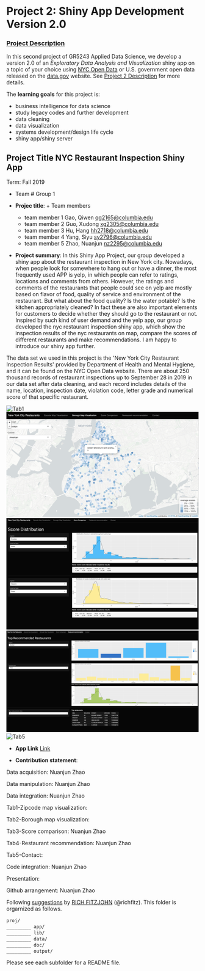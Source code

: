 # Project 2: Shiny App Development Version 2.0

### [Project Description](doc/project2_desc.md)


In this second project of GR5243 Applied Data Science, we develop a version 2.0 of an *Exploratory Data Analysis and Visualization* shiny app on a topic of your choice using [NYC Open Data](https://opendata.cityofnewyork.us/) or U.S. government open data released on the [data.gov](https://data.gov/) website. See [Project 2 Description](doc/project2_desc.md) for more details.  

The **learning goals** for this project is:

- business intelligence for data science
- study legacy codes and further development
- data cleaning
- data visualization
- systems development/design life cycle
- shiny app/shiny server


## Project Title NYC Restaurant Inspection Shiny App 
Term: Fall 2019

+ Team # Group 1
+ **Projec title**: + Team members
	+ team member 1  Gao, Qiwen qg2165@columbia.edu
  + team member 2  Guo, Xudong xg2305@columbia.edu
  + team member 3  Hu, Hang hh2718@columbia.edu
  + team member 4  Yang, Siyu sy2796@columbia.edu
  + team member 5  Zhao, Nuanjun nz2295@columbia.edu
                  


+ **Project summary**: In this Shiny App Project, our group developed a shiny app about the restaurant inspection in New York city. Nowadays, when people look for somewhere to hang out or have a dinner, the most frequently used APP is yelp, in which people can refer to ratings, locations and comments from others. However, the ratings and comments of the restaurants that people could see on yelp are mostly based on flavor of food, quality of service and environment of the restaurant. But what about the food quality? Is the water potable? Is the kitchen appropriately cleaned? In fact these are also important elements for customers to decide whether they should go to the restaurant or not. Inspired by such kind of user demand and the yelp app, our group developed the nyc restaurant inspection shiny app, which show the inspection results of the nyc restaurants on map, compare the scores of different restaurants and make recommendations. I am happy to introduce our shiny app further.

The data set we used in this project is the 'New York City Restaurant Inspection Results' provided by Department of Health and Mental Hygiene, and it can be found on the NYC Open Data website. There are about 250 thousand records of restaurant inspections up to September 28 in 2019 in our data set after data cleaning, and each record includes details of the name, location, inspection date, violation code, letter grade and numerical score of that specific restaurant.

![Tab1](https://github.com/TZstatsADS/fall2019-proj2--sec2-grp1/blob/master/lib/Tab3.png)
![Tab2](https://github.com/TZstatsADS/fall2019-proj2--sec2-grp1/blob/master/lib/Tab4.png)
![Tab3](https://github.com/TZstatsADS/fall2019-proj2--sec2-grp1/blob/master/lib/Tab1.png)
![Tab4](https://github.com/TZstatsADS/fall2019-proj2--sec2-grp1/blob/master/lib/Tab2.png)
![Tab5](https://github.com/TZstatsADS/fall2019-proj2--sec2-grp1/blob/master/lib/Tab5.png)

+ **App Link** [Link](https://proj2.shinyapps.io/Nycrestaurant_inspection/)


+ **Contribution statement**: 

Data acquisition: Nuanjun Zhao

Data manipulation: Nuanjun Zhao

Data integration: Nuanjun Zhao

Tab1-Zipcode map visualization:

Tab2-Borough map visualization:

Tab3-Score comparison: Nuanjun Zhao

Tab4-Restaurant recommendation: Nuanjun Zhao

Tab5-Contact:

Code integration: Nuanjun Zhao

Presentation:  

Github arrangement: Nuanjun Zhao

Following [suggestions](http://nicercode.github.io/blog/2013-04-05-projects/) by [RICH FITZJOHN](http://nicercode.github.io/about/#Team) (@richfitz). This folder is orgarnized as follows.

```
proj/
_________ app/
_________ lib/
_________ data/
_________ doc/
_________ output/
```

Please see each subfolder for a README file.

